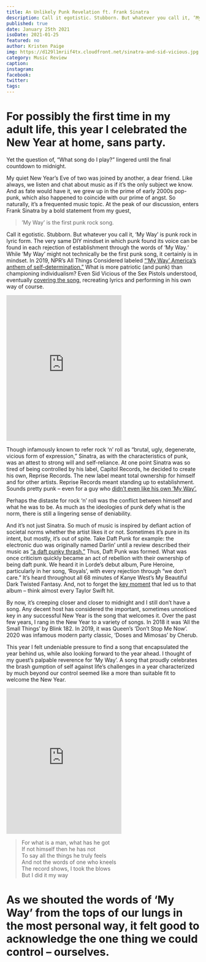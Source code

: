 ```yaml
---
title: An Unlikely Punk Revelation ft. Frank Sinatra
description: Call it egotistic. Stubborn. But whatever you call it, ‘My Way’ is punk rock in lyric form.
published: true
date: January 25th 2021
isoDate: 2021-01-25
featured: no
author: Kristen Paige
img: https://d129l1mriif4tx.cloudfront.net/sinatra-and-sid-vicious.jpg
category: Music Review
caption:
instagram:
facebook:
twitter:
tags:
---
```


# For possibly the first time in my adult life, this year I celebrated the New Year at home, sans party.

Yet the question of, “What song do I play?” lingered until the final countdown to midnight.

My quiet New Year’s Eve of two was joined by another, a dear friend. Like always, we listen and chat about music as if it’s the only subject we know. And as fate would have it, we grew up in the prime of early 2000s pop-punk, which also happened to coincide with our prime of angst. So naturally, it’s a frequented music topic. At the peak of our discussion, enters Frank Sinatra by a bold statement from my guest,

> ’My Way’ is the first punk rock song.

Call it egotistic. Stubborn. But whatever you call it, ‘My Way’ is punk rock in lyric form. The very same DIY mindset in which punk found its voice can be found in each rejection of establishment through the words of ‘My Way.‘ While ‘My Way’ might not technically be the first punk song, it certainly is in mindset. In 2019, NPR’s All Things Considered labeled [“‘My Way’ America’s anthem of self-determination.”](https://www.npr.org/2019/11/19/774805536/frank-sinatra-my-way-self-determination-american-anthem) What is more patriotic (and punk) than championing individualism? Even Sid Vicious of the Sex Pistols understood, eventually [covering the song](https://www.rollingstone.com/music/music-news/sex-pistols-sid-vicious-my-way-cover-great-rock-n-roll-swindle-787572/), recreating lyrics and performing in his own way of course.

<iframe src="https://open.spotify.com/embed/track/0lPG5xY1fxcM0DyQrHK7Tb" width="300" height="380" frameborder="0" allowtransparency="true" allow="encrypted-media"></iframe>

Though infamously known to refer rock ‘n’ roll as “brutal, ugly, degenerate, vicious form of expression,” Sinatra, as with the characteristics of punk, was an attest to strong will and self-reliance. At one point Sinatra was so tired of being controlled by his label, Capitol Records, he decided to create his own, Reprise Records. The new label meant total ownership for himself and for other artists. Reprise Records meant standing up to establishment. Sounds pretty punk – even for a guy who [didn’t even like his own ‘My Way’.](https://www.wsj.com/articles/SB124389543795174079)

Perhaps the distaste for rock ‘n’ roll was the conflict between himself and what he was to be. As much as the ideologies of punk defy what is the norm, there is still a lingering sense of deniability.

And it’s not just Sinatra. So much of music is inspired by defiant action of societal norms whether the artist likes it or not. Sometimes it’s pure in its intent, but mostly, it’s out of spite. Take Daft Punk for example: the electronic duo was originally named Darlin’ until a review described their music as [“a daft punky thrash.”](https://www.georgefm.co.nz/home/music/2019/04/how-daft-punk-got-their-name.html) Thus, Daft Punk was formed. What was once criticism quickly became an act of rebellion with their ownership of being daft punk. We heard it in Lorde’s debut album, Pure Heroine, particularly in her song, ‘Royals’, with every rejection through “we don’t care.” It’s heard throughout all 68 minutes of Kanye West’s My Beautiful Dark Twisted Fantasy. And, not to forget the [key moment](https://www.theringer.com/2020/11/23/21590802/making-of-my-beautiful-dark-twisted-fantasy-elton-john-podcast) that led us to that album – think almost every Taylor Swift hit.

By now, it’s creeping closer and closer to midnight and I still don’t have a song. Any decent host has considered the important, sometimes unnoticed key in any successful New Year is the song that welcomes it. Over the past few years, I rang in the New Year to a variety of songs. In 2018 it was ‘All the Small Things’ by Blink 182. In 2019, it was Queen’s ‘Don’t Stop Me Now’. 2020 was infamous modern party classic, ‘Doses and Mimosas’ by Cherub.

This year I felt undeniable pressure to find a song that encapsulated the year behind us, while also looking forward to the year ahead. I thought of my guest’s palpable reverence for ‘My Way’. A song that proudly celebrates the brash gumption of self against life’s challenges in a year characterized by much beyond our control seemed like a more than suitable fit to welcome the New Year.

<iframe src="https://open.spotify.com/embed/track/3spdoTYpuCpmq19tuD0bOe" width="300" height="380" frameborder="0" allowtransparency="true" allow="encrypted-media"></iframe>


> For what is a man, what has he got
<br>If not himself then he has not
<br>To say all the things he truly feels
<br>And not the words of one who kneels
<br>The record shows, I took the blows
<br>But I did it my way


# As we shouted the words of ‘My Way’ from the tops of our lungs in the most personal way, it felt good to acknowledge the one thing we could control – ourselves.
